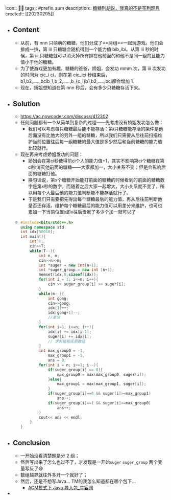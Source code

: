 icon:: 👨‍💻
tags:: #prefix_sum
description:: [糖糖别胡说，我真的不是签到题目](https://ac.nowcoder.com/acm/problem/14583)
created:: [[20230205]]

- ## Content
  - 从前，有 nnn 只萌萌的糖糖，他们分成了==两组==一起玩游戏。他们会排成一排，第 iii 只糖糖会随机得到一个能力值 bib_ibi​。从第 iii 秒的时候，第 iii 只糖糖就可以消灭掉所有排在他前面的和他不是同一组的且能力值小于他的糖糖。
  - 为了使游戏更加有趣，糖糖的爸爸，娇姐，会发功 mmm 次，第 iii 次发功的时间为 cic_i ci​，则在第 cic_ici​ 秒结束后，b1,b2,.....,bcib_1,b_2,.....,b_{c_i}b1​,b2​,.....,bci​​都会增加 1.
  - 现在，娇姐想知道在第 nnn 秒后，会有多少只糖糖存活下来。
- ## Solution
  - https://ac.nowcoder.com/discuss/412302
  - 任何问题都有一个从简单到复杂的过程——先考虑没有娇姐发功怎么做：
    - 我们可以考虑每只糖糖最后能不能存活：第i只糖糖能存活的条件是他后面没有比他大的另外一组的糖糖，所以我们只需要从后往前扫描维护当前位置往后每一组糖糖的最大值是多少然后和当前糖糖的能力值比较就行。
  - 现在再来考虑娇姐发功的问题：
    - 娇姐会在第ci秒使得前ci个人的能力值+1，其实不影响第ci个糖糖在第ci秒消灭他前面的糖糖——大家都加一，大小关系不变；但是会影响后面的糖糖打他。
    - 换句话说，第x个糖糖开始能打前面的糖糖的时候看到的前面的糖糖数字是第x秒的数字，而随着之后大家一起增大，大小关系就不变了，所以用每个人最后他的能力值判断能不能存活就行了。
    - 于是我们只需要把先得出每个糖糖最后的能力值，再从后往前判断他是否还存活。维护每个糖糖最后的能力值可以用差分来维护，也可也累加一下当前位置x即x往后贡献了多少个加一就可以了
  - ```cpp
    #include<bits/stdc++.h>
    using namespace std;
    int idx[50010];
    int main(){
        int T;
        cin>>T;
        while(T--){
            int n, m;
            cin>>n>>m;
            int *suger = new int[n+1];
            int *suger_group = new int [n+1];
            memset(idx,0,sizeof(idx));
            for(int i = 1; i<=n; i++){
                cin >> suger_group[i] >> suger[i];
            }
            while(m--){
                int gong;
                cin>>gong;
                idx[1]++;
                idx[gong+1]--;
                //差分
            }
            for(int i=1; i<=n; i++){
                idx[i] += idx[i-1];
                suger[i] += idx[i];
                // 求前缀和还原数组
            }
            int max_group0 = -1,
                max_group1 = -1,
                ans = 0;
            for(int i = n; i>=1; i--){
                if(suger_group[i] == 0){
                    max_group0 = max(max_group0, suger[i]);
                }else{
                    max_group1 = max(max_group1, suger[i]);
                }
                if(suger_group[i]==0 && suger[i]>=max_group1)
                    ans++;
                if(suger_group[i]==1 && suger[i]>=max_group0)
                    ans++;
            }
            cout<< ans << endl;
        }
    }
    ```
- ## Conclusion
  - 一开始没看清楚题是分 2 组；
  - 然后写出来了怎么也过不了，才发现是一开始`suger` `suger_group` 两个变量写反了😅
  - 数组越界就往外多开一个就好了；
  - 然后，还是不想写Java... TM的我怎么知道都在哪个包下...
    - [ACM模式下 Java 导入包_牛客网](https://www.nowcoder.com/discuss/815927)
-